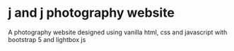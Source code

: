 # j and j photography website
 A photography website designed using vanilla html, css and javascript with bootstrap 5 and lightbox js
